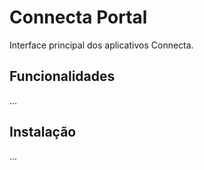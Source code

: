 # Connecta Portal

Interface principal dos aplicativos Connecta.

## Funcionalidades
...


## Instalação
...
